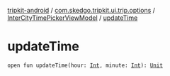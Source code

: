 [tripkit-android](../../index.md) / [com.skedgo.tripkit.ui.trip.options](../index.md) / [InterCityTimePickerViewModel](index.md) / [updateTime](./update-time.md)

# updateTime

`open fun updateTime(hour: `[`Int`](https://kotlinlang.org/api/latest/jvm/stdlib/kotlin/-int/index.html)`, minute: `[`Int`](https://kotlinlang.org/api/latest/jvm/stdlib/kotlin/-int/index.html)`): `[`Unit`](https://kotlinlang.org/api/latest/jvm/stdlib/kotlin/-unit/index.html)